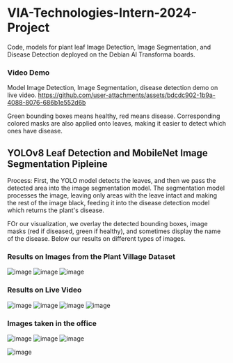 # VIA-Technologies-Intern-2024-Project
Code, models for plant leaf Image Detection, Image Segmentation, and Disease Detection deployed on
the Debian AI Transforma boards. 

### Video Demo

Model Image Detection, Image Segmentation, disease detection demo on live video. 
https://github.com/user-attachments/assets/bdcdc902-1b9a-4088-8076-686b1e552d6b

Green bounding boxes means healthy, red means disease. Corresponding colored masks are also applied onto leaves,
making it easier to detect which ones have disease. 

## YOLOv8 Leaf Detection and MobileNet Image Segmentation Pipleine
Process: First, the YOLO model detects the leaves, and then we pass the detected area into 
the image segmentation model. The segmentation model processes the image, leaving only areas with the
leave intact and making the rest of the image black, feeding it into the disease detection model which returns the plant's disease.  

FOr our visualization, we overlay the detected bounding boxes, image masks (red if diseased, green if healthy), and sometimes display the name of the disease. Below our results on different types of images. 

### Results on Images from the Plant Village Dataset
![image](https://github.com/user-attachments/assets/5b74cf1e-e90b-44eb-99e2-7cfd94df6110)
![image](https://github.com/user-attachments/assets/b0f5d9a2-f310-4e98-affa-f504fe9b47a2)
![image](https://github.com/user-attachments/assets/df5c3d22-b7ab-4d04-abfc-ddc925930b31)

### Results on Live Video
![image](https://github.com/user-attachments/assets/a1b4a973-5bad-475d-9304-5ce75fcd040a)
![image](https://github.com/user-attachments/assets/47a0a626-1e30-4a48-bb01-85e16774efe2)
![image](https://github.com/user-attachments/assets/3df0c0e5-7610-4607-b95c-873a7a0b9552)
![image](https://github.com/user-attachments/assets/9cbdf8c8-ef99-4bb3-93a3-c3d71aff9cd7)

### Images taken in the office 
![image](https://github.com/user-attachments/assets/58e2054a-f51c-439d-bd88-132bcc0dc1a4)
![image](https://github.com/user-attachments/assets/7489aa7a-e9cb-414d-9a38-d8b170b312d5)
![image](https://github.com/user-attachments/assets/3a69c471-63e4-4fa2-9039-defe73f4b31a)

![image](https://github.com/user-attachments/assets/8de149f6-286e-4594-90dd-637dbae0c06d)

